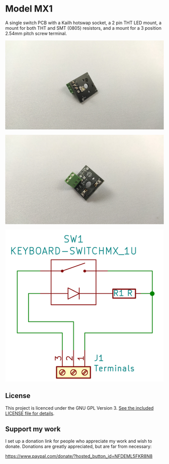 # Model MX1
A single switch PCB with a Kailh hotswap socket, a 2 pin THT LED mount, a mount for both THT and SMT (0805) resistors, and a mount for a 3 position 2.54mm pitch screw terminal.

![image](img/Top.jpg)

![image](img/Bottom.jpg)

![image](img/Schematic.png)

## License
This project is licenced under the GNU GPL Version 3. [See the included LICENSE file for details](LICENSE).

## Support my work
I set up a donation link for people who appreciate my work and wish to donate. Donations are greatly appreciated, but are far from necessary:

https://www.paypal.com/donate/?hosted_button_id=NFDEML5FKR8N8